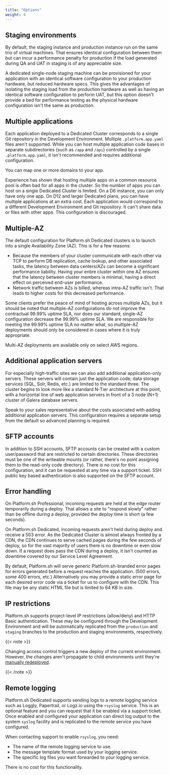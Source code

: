 ```yaml
---
title: "Options"
weight: 4
---
```


## Staging environments

By default, the staging instance and production instance run on the same trio of virtual machines.
That ensures identical configuration between them but can incur a performance penalty for production if the load generated during QA and UAT in staging is of any appreciable size.

A dedicated single-node staging machine can be provisioned for your application with an identical software configuration to your production hardware, but reduced hardware specs.
This gives the advantages of isolating the staging load from the production hardware as well as having an identical software configuration to perform UAT, but this option doesn't provide a bed for performance testing as the physical hardware configuration isn't the same as production.

## Multiple applications

Each application deployed to a Dedicated Cluster corresponds to a single Git repository in the Development Environment.
Multiple `.platform.app.yaml` files aren't supported.
While you can host multiple application code bases in separate subdirectories
(such as `/app` and `/api`) controlled by a single `.platform.app.yaml`,
it isn't recommended and requires additional configuration.

You can map one or more domains to your app.

Experience has shown that hosting multiple apps on a common resource pool is often bad for all apps in the cluster.
So the number of apps you can host on a single Dedicated Cluster is limited.
On a D6 instance, you can only have only one app.
On D12 and larger Dedicated plans, you can have multiple applications at an extra cost.
Each application would correspond to a different Development Environment and Git repository.
It can't share data or files with other apps.
This configuration is discouraged.

## Multiple-AZ

The default configuration for Platform.sh Dedicated clusters is to launch into a single Availability Zone (AZ).
This is for a few reasons:

* Because the members of your cluster communicate with each other via TCP to perform DB replication, cache lookup, and other associated tasks, the latency between data centers/AZs can become a significant performance liability.
Having your entire cluster within one AZ ensures that the latency between cluster members is minimal, having a direct effect on perceived end-user performance.
* Network traffic between AZs is billed, whereas intra-AZ traffic isn't.
That leads to higher costs for this decreased performance.

Some clients prefer the peace of mind of hosting across multiple AZs, but it should be noted that multiple-AZ configurations do not improve the contractual 99.99% uptime SLA, nor does our standard, single-AZ configuration decrease the 99.99% uptime SLA.
We are responsible for meeting the 99.99% uptime SLA no matter what, so multiple-AZ deployments should only be considered in cases where it is truly appropriate.

Multi-AZ deployments are available only on select AWS regions.

## Additional application servers

For especially high-traffic sites we can also add additional application-only servers.
These servers will contain just the application code; data storage services (SQL, Solr, Redis, etc.) are limited to the standard three.
The cluster begins to look more like a standard N-Tier architecture at this point, with a horizontal line of web application servers in front of a 3 node (N+1) cluster of Galera database servers.

Speak to your sales representative about the costs associated with adding additional application servers.
This configuration requires a separate setup from the default so advanced planning is required.

## SFTP accounts

In addition to SSH accounts, SFTP accounts can be created with a custom user/password that are restricted to certain directories. These directories must be one of the writeable mounts (or rather, there's no point assigning them to the read-only code directory).
There is no cost for this configuration, and it can be requested at any time via a support ticket. SSH public key based authentication is also supported on the SFTP account.

## Error handling

On Platform.sh Professional, incoming requests are held at the edge router temporarily during a deploy.
That allows a site to "respond slowly" rather than be offline during a deploy, provided the deploy time is short (a few seconds).

On Platform.sh Dedicated, incoming requests aren't held during deploy and receive a 503 error.
As the Dedicated Cluster is almost always fronted by a CDN,
the CDN continues to serve cached pages during the few seconds of deploy,
so for the vast majority of users there is no downtime or even slow down.
If a request does pass the CDN during a deploy, it isn't counted as downtime covered by our Service Level Agreement.

By default, Platform.sh will serve generic Platform.sh-branded error pages for errors generated before a request reaches the application.
(500 errors, some 400 errors, etc.)  Alternatively you may provide a static error page for each desired error code via a ticket for us to configure with the CDN.
This file may be any static HTML file but is limited to 64 KB in size.

## IP restrictions

Platform.sh supports project-level IP restrictions (allow/deny) and HTTP Basic authentication.
These may be configured through the Development Environment and will be automatically replicated from the `production` and `staging` branches to the production and staging environments, respectively.

{{< note >}}

Changing access control triggers a new deploy of the current environment.
However, the changes aren't propagate to child environments until they're [manually redeployed](../../development/troubleshoot.md#force-a-redeploy).

{{< /note >}}

## Remote logging

Platform.sh Dedicated supports sending logs to a remote logging service such as Loggly, Papertrail, or Logz.io using the `rsyslog` service.
This is an optional feature and you can request that it be enabled via a support ticket.
Once enabled and configured your application can direct log output to the system `syslog` facility
and is replicated to the remote service you have configured.

When contacting support to enable `rsyslog`, you need:

* The name of the remote logging service to use.
* The message template format used by your logging service.
* The specific log files you want forwarded to your logging service.

There is no cost for this functionality.
